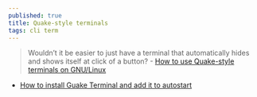 ```yaml
---
published: true
title: Quake-style terminals
tags: cli term
---
```

> Wouldn’t it be easier to just have a terminal that automatically hides and shows itself at click of a button? - [How to use Quake-style terminals on GNU/Linux](http://freesoftwaremagazine.com/articles/how_to_use_quake-style_terminals_on_GNU_Linux/)

- [How to install Guake Terminal and add it to autostart](https://www.ceos3c.com/open-source/install-guake-terminal-linux/)
